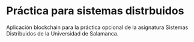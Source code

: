 # Práctica para sistemas distrbuidos

Aplicación blockchain para la práctica opcional de la asignatura Sistemas Distribuidos de la Universidad de Salamanca.